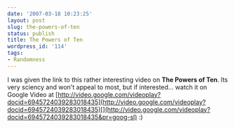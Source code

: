 ```yaml
---
date: '2007-03-18 10:23:25'
layout: post
slug: the-powers-of-ten
status: publish
title: The Powers of Ten
wordpress_id: '114'
tags:
- Randomness
---
```


I was given the link to this rather interesting video on **The Powers of Ten**. Its very sciency and won't appeal to most, but if interested... watch it on Google Video at [http://video.google.com/videoplay?docid=6945724039283018435](http://video.google.com/videoplay?docid=6945724039283018435)[](http://video.google.com/videoplay?docid=6945724039283018435&pr=goog-sl) :)
